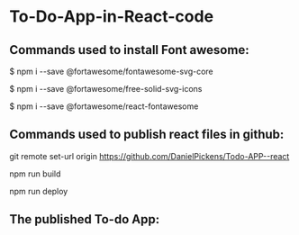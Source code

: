 # To-Do-App-in-React-code



## Commands used to install Font awesome:

$ npm i --save @fortawesome/fontawesome-svg-core

$ npm i --save @fortawesome/free-solid-svg-icons

$ npm i --save @fortawesome/react-fontawesome

## Commands used to publish react files in github:

git remote set-url origin https://github.com/DanielPickens/Todo-APP--react

npm run build

npm run deploy

## The published To-do App:

